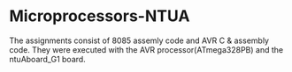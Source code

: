 # Microprocessors-NTUA
The assignments consist of 8085 assemly code and AVR C & assembly code.
They were executed with the AVR processor(ATmega328PB) and the ntuAboard_G1 board.
